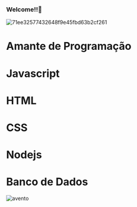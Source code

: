 
### Welcome!!👋   
![71ee32577432648f9e45fbd63b2cf261](https://user-images.githubusercontent.com/67491104/110233235-6ae4b380-7f01-11eb-8a69-ce852ff71c34.jpg)
# Amante de Programação
# Javascript
# HTML
# CSS
# Nodejs
# Banco de Dados
![avento](https://user-images.githubusercontent.com/67491104/110233680-3aeadf80-7f04-11eb-8906-97b7e4a3f7c2.gif)
